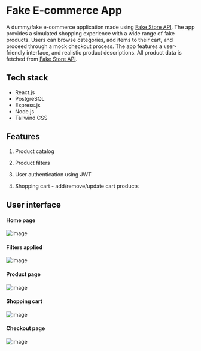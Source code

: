 # Fake E-commerce App

A dummy/fake e-commerce application made using [Fake Store API](https://fakestoreapi.com/).
The app provides a simulated shopping experience with a wide range of fake products. Users can browse categories, add items to their cart, and proceed through a mock checkout process. The app features a user-friendly interface, and realistic product descriptions. All product data is fetched from [Fake Store API](https://fakestoreapi.com/).

## Tech stack

* React.js
* PostgreSQL
* Express.js
* Node.js
* Tailwind CSS

## Features

1. Product catalog

2. Product filters

3. User authentication using JWT

4. Shopping cart - add/remove/update cart products

## User interface

#### Home page

![image](https://github.com/user-attachments/assets/96dc71bc-275b-4a5d-a220-6ba192c9b6a6)

#### Filters applied

![image](https://github.com/user-attachments/assets/c9a276c9-ede7-4a8a-82a0-814f1f8d0dbe)

#### Product page

![image](https://github.com/user-attachments/assets/bbbcc3b5-4ded-4c4e-be18-665b460cfd7f)

#### Shopping cart

![image](https://github.com/user-attachments/assets/5aec7ee8-c3cd-4f56-8980-f7618aa14d84)

#### Checkout page

![image](https://github.com/user-attachments/assets/e34dc1fe-a302-4c9d-8e4e-e59d6cd2856d)
